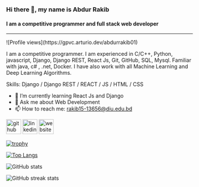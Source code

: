 ### Hi there 👋, my name is Abdur Rakib
#### I am a competitive programmer and full stack web developer
<hr>
![Profile views](https://gpvc.arturio.dev/abdurrakib01)

I am a competitive programmer. I am experienced in C/C++, Python, javascript, Django, Django REST, React Js, Git, GitHub, SQL, Mysql. Familiar with java, c# , .net, Docker. I have also work with all Machine Learning and Deep Learning Algorithms.

Skills: Django / Django REST / REACT / JS / HTML / CSS

- 🌱 I’m currently learning React Js and Django 
- 💬 Ask me about Web Development 
- 📫 How to reach me: rakib15-13656@diu.edu.bd 


[<img src='https://cdn.jsdelivr.net/npm/simple-icons@3.0.1/icons/github.svg' alt='github' height='40'>](https://github.com/abdurrakib01)  [<img src='https://cdn.jsdelivr.net/npm/simple-icons@3.0.1/icons/linkedin.svg' alt='linkedin' height='40'>](https://www.linkedin.com/in/https://www.linkedin.com/in/abdur-rakib-8686a6211//)  [<img src='https://cdn.jsdelivr.net/npm/simple-icons@3.0.1/icons/icloud.svg' alt='website' height='40'>](https://abdur-protfolio.vercel.app/)  

[![trophy](https://github-profile-trophy.vercel.app/?username=abdurrakib01)](https://github.com/ryo-ma/github-profile-trophy)

[![Top Langs](https://github-readme-stats.vercel.app/api/top-langs/?username=abdurrakib01)](https://github.com/anuraghazra/github-readme-stats)

![GitHub stats](https://github-readme-stats.vercel.app/api?username=abdurrakib01&show_icons=true&count_private=true)  

![GitHub streak stats](https://streak-stats.demolab.com/?user=abdurrakib01)    
